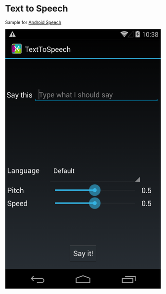 Text to Speech
==================

Sample for [Android Speech](http://developer.xamarin.com/guides/android/platform_features/speech/)

![](Screenshots/TextToSpeech.png)
